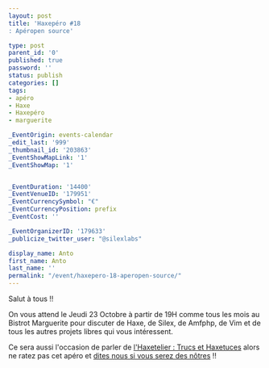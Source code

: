 ```yaml
---
layout: post
title: 'Haxepéro #18
: Apéropen source'

type: post
parent_id: '0'
published: true
password: ''
status: publish
categories: []
tags:
- apéro
- Haxe
- Haxepéro
- marguerite

_EventOrigin: events-calendar
_edit_last: '999'
_thumbnail_id: '203863'
_EventShowMapLink: '1'
_EventShowMap: '1'


_EventDuration: '14400'
_EventVenueID: '179951'
_EventCurrencySymbol: "€"
_EventCurrencyPosition: prefix
_EventCost: ''

_EventOrganizerID: '179633'
_publicize_twitter_user: "@silexlabs"

display_name: Anto
first_name: Anto
last_name: ''
permalink: "/event/haxepero-18-aperopen-source/"
---
```


Salut à tous !!

On vous attend le Jeudi 23 Octobre à partir de 19H comme tous les mois au Bistrot Marguerite pour discuter de Haxe, de Silex, de Amfphp, de Vim et de tous les autres projets libres qui vous intéressent.

Ce sera aussi l'occasion de parler de [l'Haxetelier
: Trucs et Haxetuces](https://www.silexlabs.org/haxetelier-8-trucs-et-haxetuces-haxe-langage-libre-et-cross-platform/ "Haxetelier #8
: Trucs et Haxetuces") alors ne ratez pas cet apéro et [dites nous si vous serez des nôtres](https://plus.google.com/108940696681231990724/posts/PxFC8wXuwgE "Haxepéro #18 G+") !!